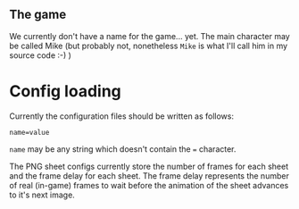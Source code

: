 ## The game

We currently don't have a name for the game... yet. The main character may be called Mike (but probably not, nonetheless `Mike` is what I'll call him in my source code :-) )

# Config loading
Currently the configuration files should be written as follows:

```
name=value
```

`name` may be any string which doesn't contain the `=` character.

The PNG sheet configs currently store the number of frames for each sheet and the frame delay for each sheet.
The frame delay represents the number of real (in-game) frames to wait before the animation of the sheet advances to it's next image.

